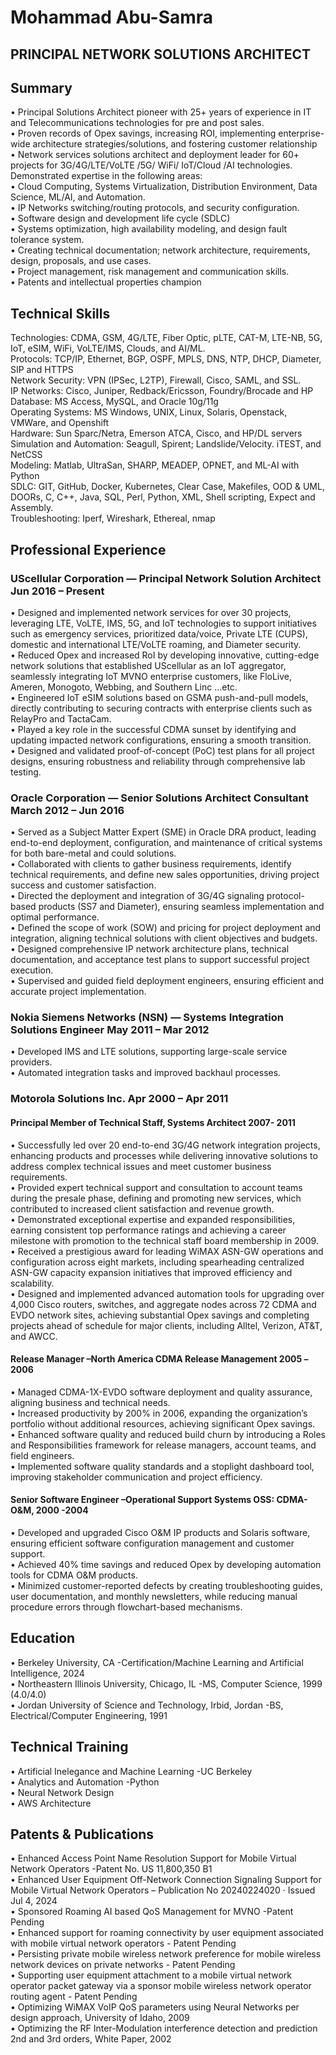 # Mohammad Abu-Samra

## PRINCIPAL NETWORK SOLUTIONS ARCHITECT

## Summary
•	Principal Solutions Architect pioneer with 25+ years of experience in IT and Telecommunications technologies for pre and post sales.\
•	Proven records of Opex savings, increasing ROI, implementing enterprise-wide architecture strategies/solutions, and fostering customer relationship\
•	Network services solutions architect and deployment leader for 60+ projects for 3G/4G/LTE/VoLTE /5G/ WiFi/ IoT/Cloud /AI technologies. Demonstrated expertise in the following areas:\
•	Cloud Computing, Systems Virtualization, Distribution Environment, Data Science, ML/AI, and Automation.\
•	IP Networks switching/routing protocols, and security configuration.\
•	Software design and development life cycle (SDLC)\
•	Systems optimization, high availability modeling, and design fault tolerance system.\
•	Creating technical documentation; network architecture, requirements, design, proposals, and use cases.\
•	Project management, risk management and communication skills.\
•	Patents and intellectual properties champion 


## Technical Skills
Technologies: CDMA, GSM, 4G/LTE, Fiber Optic, pLTE, CAT-M, LTE-NB, 5G, IoT, eSIM, WiFi, VoLTE/IMS, Clouds, and AI/ML.\
Protocols: TCP/IP, Ethernet, BGP, OSPF, MPLS, DNS, NTP, DHCP, Diameter, SIP and HTTPS\
Network Security: VPN (IPSec, L2TP), Firewall, Cisco, SAML, and SSL.\
IP Networks: Cisco, Juniper, Redback/Ericsson, Foundry/Brocade and HP\
Database: MS Access, MySQL, and Oracle 10g/11g\
Operating Systems: MS Windows, UNIX, Linux, Solaris, Openstack, VMWare, and Openshift\
Hardware: Sun Sparc/Netra, Emerson ATCA, Cisco, and HP/DL servers\
Simulation and Automation: Seagull, Spirent; Landslide/Velocity. iTEST, and NetCSS\
Modeling: Matlab, UltraSan, SHARP, MEADEP, OPNET, and ML-AI with Python\
SDLC: GIT, GitHub, Docker, Kubernetes, Clear Case, Makefiles, OOD & UML, DOORs, C, C++, Java, SQL, Perl, Python, XML, Shell scripting, Expect and Assembly.\
Troubleshooting: Iperf, Wireshark, Ethereal, nmap


## Professional Experience
### UScellular Corporation — Principal Network Solution Architect   Jun 2016 – Present
•	Designed and implemented network services for over 30 projects, leveraging LTE, VoLTE, IMS, 5G, and IoT technologies to support initiatives such as emergency services, prioritized data/voice, Private LTE (CUPS), domestic and international LTE/VoLTE roaming, and Diameter security.\
•	Reduced Opex and increased RoI by developing innovative, cutting-edge network solutions that established UScellular as an IoT aggregator, seamlessly integrating IoT MVNO enterprise customers, like FloLive, Ameren, Monogoto, Webbing, and Southern Linc …etc.\
•	Engineered IoT eSIM solutions based on GSMA push-and-pull models, directly contributing to securing contracts with enterprise clients such as RelayPro and TactaCam.\
•	Played a key role in the successful CDMA sunset by identifying and updating impacted network configurations, ensuring a smooth transition.\
•	Designed and validated proof-of-concept (PoC) test plans for all project designs, ensuring robustness and reliability through comprehensive lab testing.

### Oracle Corporation — Senior Solutions Architect Consultant March 2012 – Jun 2016
•	Served as a Subject Matter Expert (SME) in Oracle DRA product, leading end-to-end deployment, configuration, and maintenance of critical systems for both bare-metal and could solutions.\
•	Collaborated with clients to gather business requirements, identify technical requirements, and define new sales opportunities, driving project success and customer satisfaction.\
•	Directed the deployment and integration of 3G/4G signaling protocol-based products (SS7 and Diameter), ensuring seamless implementation and optimal performance.\
•	Defined the scope of work (SOW) and pricing for project deployment and integration, aligning technical solutions with client objectives and budgets.\
•	Designed comprehensive IP network architecture plans, technical documentation, and acceptance test plans to support successful project execution.\
•	Supervised and guided field deployment engineers, ensuring efficient and accurate project implementation.

### Nokia Siemens Networks (NSN) — Systems Integration Solutions Engineer May 2011 – Mar 2012
•	Developed IMS and LTE solutions, supporting large-scale service providers.\
•	Automated integration tasks and improved backhaul processes.

### Motorola Solutions Inc. Apr 2000 – Apr 2011
#### Principal Member of Technical Staff, Systems Architect 2007- 2011
•	Successfully led over 20 end-to-end 3G/4G network integration projects, enhancing products and processes while delivering innovative solutions to address complex technical issues and meet customer business requirements.\
•	Provided expert technical support and consultation to account teams during the presale phase, defining and promoting new services, which contributed to increased client satisfaction and revenue growth.\
•	Demonstrated exceptional expertise and expanded responsibilities, earning consistent top performance ratings and achieving a career milestone with promotion to the technical staff board membership in 2009.\
•	Received a prestigious award for leading WiMAX ASN-GW operations and configuration across eight markets, including spearheading centralized ASN-GW capacity expansion initiatives that improved efficiency and scalability.\
•	Designed and implemented advanced automation tools for upgrading over 4,000 Cisco routers, switches, and aggregate nodes across 72 CDMA and EVDO network sites, achieving substantial Opex savings and completing projects ahead of schedule for major clients, including Alltel, Verizon, AT&T, and AWCC.

#### Release Manager –North America CDMA Release Management 		2005 –2006 
•	Managed CDMA-1X-EVDO software deployment and quality assurance, aligning business and technical needs.\
•	Increased productivity by 200% in 2006, expanding the organization’s portfolio without additional resources, achieving significant Opex savings.\
•	Enhanced software quality and reduced build churn by introducing a Roles and Responsibilities framework for release managers, account teams, and field engineers.\
•	Implemented software quality standards and a stoplight dashboard tool, improving stakeholder communication and project efficiency.

#### Senior Software Engineer –Operational Support Systems OSS: CDMA-O&M, 2000 -2004 
•	Developed and upgraded Cisco O&M IP products and Solaris software, ensuring efficient software configuration management and customer support.\
•	Achieved 40% time savings and reduced Opex by developing automation tools for CDMA O&M products.\
•	Minimized customer-reported defects by creating troubleshooting guides, user documentation, and monthly newsletters, while reducing manual procedure errors through flowchart-based mechanisms.

## Education
•	Berkeley University, CA	-Certification/Machine Learning and Artificial Intelligence, 2024\
•	Northeastern Illinois University, Chicago, IL -MS, Computer Science, 1999 (4.0/4.0)\
•	Jordan University of Science and Technology, Irbid, Jordan -BS, Electrical/Computer Engineering, 1991 

## Technical Training
•	Artificial Inelegance and Machine Learning -UC Berkeley\
•	Analytics and Automation -Python\
•	Neural Network Design\
•	AWS Architecture

## Patents & Publications
•	Enhanced Access Point Name Resolution Support for Mobile Virtual Network Operators -Patent No. US 11,800,350 B1\
•	Enhanced User Equipment Off-Network Connection Signaling Support for Mobile Virtual Network Operators – Publication No 20240224020 · Issued Jul 4, 2024\
•	Sponsored Roaming AI based QoS Management for MVNO -Patent Pending\
•	Enhanced support for roaming connectivity by user equipment associated with mobile virtual network operators - Patent Pending\
•	Persisting private mobile wireless network preference for mobile wireless network devices on private networks - Patent Pending\
•	Supporting user equipment attachment to a mobile virtual network operator packet gateway via a sponsor mobile wireless network operator routing agent - Patent Pending\
•	Optimizing WiMAX VoIP QoS parameters using Neural Networks per design approach, University of Idaho, 2009\
•	Optimizing the RF Inter-Modulation interference detection and prediction 2nd and 3rd orders, White Paper, 2002   
